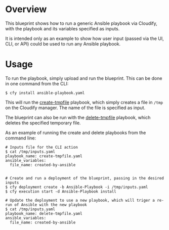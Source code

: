 # Overview

This blueprint shows how to run a generic Ansible playbook via Cloudify, with the playbook and its variables specified as inputs.

It is intended only as an example to show how user input (passed via the UI, CLI, or API) could be used to run any Ansible playbook.

# Usage

To run the playbook, simply upload and run the blueprint. This can be done in one command from the CLI:

```
$ cfy install ansible-playbook.yaml
```

This will run the [create-tmpfile](./playbooks/create-tmpfile.yaml) playbook, which simply creates a file in `/tmp` on the Cloudify manager. The name of the file is specified as input.

The blueprint can also be run with the [delete-tmpfile](./playbooks/delete-tmpfile.yaml) playbook, which deletes the specified temporary file.

As an example of running the create and delete playbooks from the command line:

```
# Inputs file for the CLI action
$ cat /tmp/inputs.yaml
playbook_name: create-tmpfile.yaml
ansible_variables:
  file_name: created-by-ansible


# Create and run a deployment of the blueprint, passing in the desired inputs
$ cfy deployment create -b Ansible-Playbook -i /tmp/inputs.yaml 
$ cfy execution start -d Ansible-Playbook install

# Update the deployment to use a new playbook, which will triger a re-run of Ansible with the new playbook
$ cat /tmp/inputs.yaml
playbook_name: delete-tmpfile.yaml
ansible_variables:
  file_name: created-by-ansible
```
